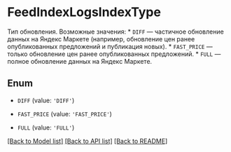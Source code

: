 # FeedIndexLogsIndexType

Тип обновления.  Возможные значения:  * `DIFF` — частичное обновление данных на Яндекс Маркете (например, обновление цен ранее опубликованных предложений и публикация новых). * `FAST_PRICE` — только обновление цен ранее опубликованных предложений. * `FULL` — полное обновление данных на Яндекс Маркете. 

## Enum

* `DIFF` (value: `'DIFF'`)

* `FAST_PRICE` (value: `'FAST_PRICE'`)

* `FULL` (value: `'FULL'`)

[[Back to Model list]](../README.md#documentation-for-models) [[Back to API list]](../README.md#documentation-for-api-endpoints) [[Back to README]](../README.md)


